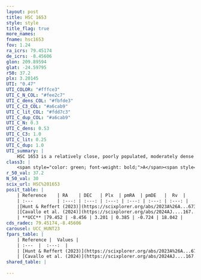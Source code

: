 ```yaml
---
layout: post
title: HSC 1653
style: style
title_flag: true
more_names: 
fname: hsc1653
fov: 1.24
ra_icrs: 79.45174
de_icrs: -8.45606
glon: 209.89594
glat: -24.59795
r50: 37.2
plx: 3.20145
UTI: "0.47"
UTI_COLOR: "#fffce3"
UTI_C_N_COL: "#fee2c7"
UTI_C_dens_COL: "#fbfde3"
UTI_C_C3_COL: "#a6cab9"
UTI_C_lit_COL: "#fdd7c3"
UTI_C_dup_COL: "#a6cab9"
UTI_C_N: 0.3
UTI_C_dens: 0.53
UTI_C_C3: 1.0
UTI_C_lit: 0.25
UTI_C_dup: 1.0
UTI_summary: |
    HSC 1653 is a relatively close, poorly populated, moderately dense object of very high C3 quality. It was recently reported in the literature.
class3: |
    <span style="color: green; font-weight: bold;">A</span><span style="color: green; font-weight: bold;">A</span>
r_50_val: 37.2
N_50_val: 30
scix_url: HSC%201653
posit_table: |
    | Reference    | RA    | DEC   | Plx  | pmRA  | pmDE   |  Rv  |
    | :---         | :---: | :---: | :---: | :---: | :---: | :---: |
    |[Hunt & Reffert (2023)](https://scixplorer.org/abs/2023A%26A...673A.114H) | 79.36 | -8.504 | 3.212 | 0.361 | -0.766 | 10.138 |
    |[Cavallo et al. (2024)](https://scixplorer.org/abs/2024AJ....167...12C) | 79.373 | -8.396 | 3.21 | -- | -- | -- |
    | **UCC** |79.452 | -8.456 | 3.201 | 0.385 | -0.724 | 18.042 | 
cds_radec: 79.45174,-8.45606
carousel: UCC_HUNT23
fpars_table: |
    | Reference |  Values |
    | :---  |  :---:  |
    | [Hunt & Reffert (2023)](https://scixplorer.org/abs/2023A%26A...673A.114H) | `AV50=0.831, diffAV50=0.964, MOD50=7.429, logAge50=7.021` |
    | [Cavallo et al. (2024)](https://scixplorer.org/abs/2024AJ....167...12C) | `AV50=0.83, dMod50=7.47, logAge50=7.15, [Fe/H]50=0.16` |
shared_table: |
    
---
```

